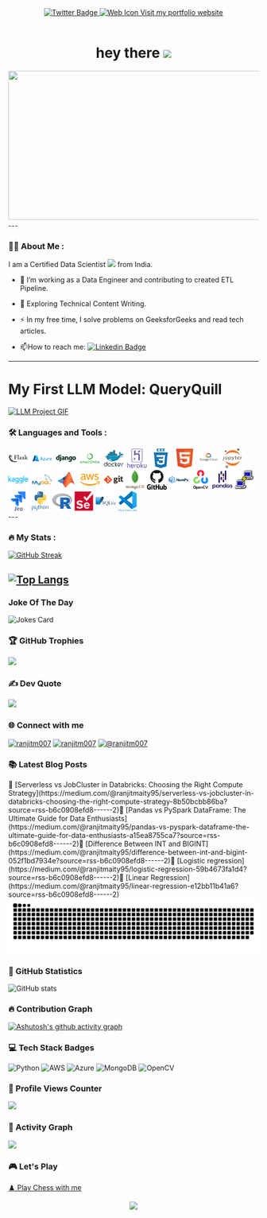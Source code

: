 <div id="header" align="center">
  <a href="https://twitter.com/ranjitmaity95" target="_blank">
    <img src="https://img.shields.io/badge/Twitter-blue?style=for-the-badge&logo=twitter&logoColor=white" alt="Twitter Badge"/>
  </a>
  <a href="https://ranjitm007.github.io/portfolio/" target="_blank">
    <img src="https://img.icons8.com/material-two-tone/24/000000/domain--v1.png" alt="Web Icon"/>
    Visit my portfolio website
</a>

</div>
<div id="cnt" align="center">
  <img src="https://komarev.com/ghpvc/?username=RanjitM007&style=flat-square&color=blue" alt=""/>
</div>
<h1 align="center">
  hey there
  <img src="https://media.giphy.com/media/hvRJCLFzcasrR4ia7z/giphy.gif" width="30px"/>
</h1>
<div align="center">
  <img src="https://media.giphy.com/media/dWesBcTLavkZuG35MI/giphy.gif" width="600" height="300"/>
</div>
---

### :man_technologist: About Me :
I am a Certified Data Scientist <img src="https://media.giphy.com/media/WUlplcMpOCEmTGBtBW/giphy.gif" width="30"> from India.
- :telescope: I’m working as a Data Engineer and contributing to created ETL Pipeline.

- :seedling: Exploring Technical Content Writing.

- :zap: In my free time, I solve problems on GeeksforGeeks and read tech articles.

- :mailbox:How to reach me: [![Linkedin Badge](https://img.shields.io/badge/-Ranjit-blue?style=flat&logo=Linkedin&logoColor=white)](https://www.linkedin.com/in/ranjit-maity-75204a131/)
---

# My First LLM Model: QueryQuill

[![LLM Project GIF](https://dce0qyjkutl4h.cloudfront.net/wp-content/uploads/2023/05/LLM.gif)](https://queryquill-bot-chat.streamlit.app/)




### :hammer_and_wrench: Languages and Tools :
<div>
  <img src="https://github.com/devicons/devicon/blob/master/icons/flask/flask-original-wordmark.svg" title="flask" alt="flask" width="40" height="40"/>&nbsp;
  <img src="https://github.com/devicons/devicon/blob/master/icons/azure/azure-original-wordmark.svg" title="Azure" alt="Azure" width="40" height="40"/>&nbsp;
  <img src="https://github.com/devicons/devicon/blob/master/icons/django/django-plain-wordmark.svg" title="django" alt="django" width="40" height="40"/>&nbsp;
  <img src="https://github.com/devicons/devicon/blob/master/icons/anaconda/anaconda-original-wordmark.svg" title="Anaconda" alt="Anaconda" width="40" height="40"/>&nbsp;
  <img src="https://github.com/devicons/devicon/blob/master/icons/docker/docker-original-wordmark.svg" title="docker" alt="docker" width="40" height="40"/>&nbsp;
  <img src="https://github.com/devicons/devicon/blob/master/icons/heroku/heroku-original-wordmark.svg" title="heroku" alt="heroku " width="40" height="40"/>&nbsp;
  <img src="https://github.com/devicons/devicon/blob/master/icons/css3/css3-plain-wordmark.svg"  title="CSS3" alt="CSS" width="40" height="40"/>&nbsp;
  <img src="https://github.com/devicons/devicon/blob/master/icons/html5/html5-original.svg" title="HTML5" alt="HTML" width="40" height="40"/>&nbsp;
  <img src="https://github.com/devicons/devicon/blob/master/icons/googlecloud/googlecloud-original-wordmark.svg" title="GCP" alt="GCP" width="40" height="40"/>&nbsp;
  <img src="https://github.com/devicons/devicon/blob/master/icons/jupyter/jupyter-original-wordmark.svg" title="jupyter" alt="jupyter" width="40" height="40"/>&nbsp;
  <img src="https://github.com/devicons/devicon/blob/master/icons/kaggle/kaggle-original-wordmark.svg" title="kaggle"  alt="kaggle" width="40" height="40"/>&nbsp;
  <img src="https://github.com/devicons/devicon/blob/master/icons/mysql/mysql-original-wordmark.svg" title="MySQL"  alt="MySQL" width="40" height="40"/>&nbsp;
  <img src="https://github.com/devicons/devicon/blob/master/icons/matlab/matlab-original.svg" title="matlab" alt="matlab" width="40" height="40"/>&nbsp;
  <img src="https://github.com/devicons/devicon/blob/master/icons/amazonwebservices/amazonwebservices-plain-wordmark.svg" title="AWS" alt="AWS" width="40" height="40"/>&nbsp;
  <img src="https://github.com/devicons/devicon/blob/master/icons/git/git-original-wordmark.svg" title="Git" **alt="Git" width="40" height="40"/>
 <img src="https://github.com/devicons/devicon/blob/master/icons/mongodb/mongodb-original-wordmark.svg" title="mongodb" **alt="mongodb" width="40" height="40"/>
 <img src="https://github.com/devicons/devicon/blob/master/icons/github/github-original-wordmark.svg" title="github" **alt="github" width="40" height="40"/>
 <img src="https://github.com/devicons/devicon/blob/master/icons/numpy/numpy-original-wordmark.svg" title="Numpy" **alt="Numpy" width="40" height="40"/>
 <img src="https://github.com/devicons/devicon/blob/master/icons/opencv/opencv-original-wordmark.svg" title="OpenCV" **alt="OpenCV" width="40" height="40"/>
 <img src="https://github.com/devicons/devicon/blob/master/icons/pandas/pandas-original-wordmark.svg" title="Pandas" **alt="Pandas" width="40" height="40"/>
 <img src="https://github.com/devicons/devicon/blob/master/icons/putty/putty-original.svg" title="putty" **alt="putty" width="40" height="40"/>
 <img src="https://github.com/devicons/devicon/blob/master/icons/jira/jira-original-wordmark.svg" title="jira" **alt="jira" width="40" height="40"/>
 <img src="https://github.com/devicons/devicon/blob/master/icons/python/python-original-wordmark.svg" title="Python" **alt="Python" width="40" height="40"/>
 <img src="https://github.com/devicons/devicon/blob/master/icons/r/r-original.svg" title="R" **alt="R" width="40" height="40"/>
 <img src="https://github.com/devicons/devicon/blob/master/icons/selenium/selenium-original.svg" title="selenium" **alt="selenium" width="40" height="40"/>
 <img src="https://github.com/devicons/devicon/blob/master/icons/sqlite/sqlite-original-wordmark.svg" title="sqlite" **alt="sqlite" width="40" height="40"/>
 <img src="https://github.com/devicons/devicon/blob/master/icons/vscode/vscode-original-wordmark.svg" title="vscode" **alt="vscode" width="40" height="40"/>
</div>
---

### :fire: My Stats :
[![GitHub Streak](http://github-readme-streak-stats.herokuapp.com?user=RanjitM007&theme=python-dark)](https://git.io/streak-stats)

[![Top Langs](https://github-readme-stats.vercel.app/api/top-langs/?username=RanjitM007&layout=compact&theme=vision-friendly-dark)](https://github.com/anuraghazra/github-readme-stats)
---

### Joke Of The Day
![Jokes Card](https://readme-jokes.vercel.app/api)



### 🏆 GitHub Trophies
![](https://github-profile-trophy.vercel.app/?username=RanjitM007&theme=radical&no-frame=false&no-bg=true&margin-w=4)

### ✍️ Dev Quote
![](https://quotes-github-readme.vercel.app/api?type=horizontal&theme=radical)



### 🌐 Connect with me
<p align="left">
<a href="https://dev.to/ranjitm007" target="blank"><img align="center" src="https://raw.githubusercontent.com/rahuldkjain/github-profile-readme-generator/master/src/images/icons/Social/devto.svg" alt="ranjitm007" height="30" width="40" /></a>
<a href="https://kaggle.com/ranjitm007" target="blank"><img align="center" src="https://raw.githubusercontent.com/rahuldkjain/github-profile-readme-generator/master/src/images/icons/Social/kaggle.svg" alt="ranjitm007" height="30" width="40" /></a>
<a href="https://medium.com/@ranjitm007" target="blank"><img align="center" src="https://raw.githubusercontent.com/rahuldkjain/github-profile-readme-generator/master/src/images/icons/Social/medium.svg" alt="@ranjitm007" height="30" width="40" /></a>
</p>

### 📚 Latest Blog Posts
<!-- BLOG-POST-LIST:START -->📝 [Serverless vs  JobCluster in Databricks: Choosing the Right Compute Strategy](https://medium.com/@ranjitmaity95/serverless-vs-jobcluster-in-databricks-choosing-the-right-compute-strategy-8b50bcbb86ba?source=rss-b6c0908efd8------2)📝 [Pandas vs PySpark DataFrame: The Ultimate Guide for Data Enthusiasts](https://medium.com/@ranjitmaity95/pandas-vs-pyspark-dataframe-the-ultimate-guide-for-data-enthusiasts-a15ea8755ca7?source=rss-b6c0908efd8------2)📝 [Difference Between INT and BIGINT](https://medium.com/@ranjitmaity95/difference-between-int-and-bigint-052f1bd7934e?source=rss-b6c0908efd8------2)📝 [Logistic regression](https://medium.com/@ranjitmaity95/logistic-regression-59b4673fa1d4?source=rss-b6c0908efd8------2)📝 [Linear Regression](https://medium.com/@ranjitmaity95/linear-regression-e12bb11b41a6?source=rss-b6c0908efd8------2)<!-- BLOG-POST-LIST:END -->

<img src="https://raw.githubusercontent.com/Platane/snk/output/github-contribution-grid-snake.svg" alt="Snake animation" />

### 🌟 GitHub Statistics
![GitHub stats](https://github-readme-stats.vercel.app/api?username=RanjitM007&show_icons=true&theme=radical)

### 🔥 Contribution Graph
[![Ashutosh's github activity graph](https://github-readme-activity-graph.vercel.app/graph?username=RanjitM007&theme=dracula)](https://github.com/ashutosh00710/github-readme-activity-graph)

### 💻 Tech Stack Badges
![Python](https://img.shields.io/badge/python-3670A0?style=for-the-badge&logo=python&logoColor=ffdd54)
![AWS](https://img.shields.io/badge/AWS-%23FF9900.svg?style=for-the-badge&logo=amazon-aws&logoColor=white)
![Azure](https://img.shields.io/badge/azure-%230072C6.svg?style=for-the-badge&logo=azure-devops&logoColor=white)
![MongoDB](https://img.shields.io/badge/MongoDB-%234ea94b.svg?style=for-the-badge&logo=mongodb&logoColor=white)
![OpenCV](https://img.shields.io/badge/opencv-%23white.svg?style=for-the-badge&logo=opencv&logoColor=white)



### 🎯 Profile Views Counter
![](https://komarev.com/ghpvc/?username=RanjitM007&color=blueviolet&style=for-the-badge&label=PROFILE+VIEWS)



### 🏃 Activity Graph
![](https://github-profile-summary-cards.vercel.app/api/cards/profile-details?username=RanjitM007&theme=monokai)



### 🎮 Let's Play
<a href="https://github.com/RanjitM007/RanjitM007/issues/new?template=chess.md">♟️ Play Chess with me</a>

<p align="center">
  <img src="https://capsule-render.vercel.app/api?type=waving&color=gradient&height=100&section=footer"/>
</p>



